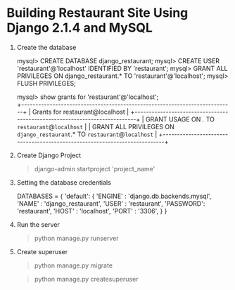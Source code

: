 # Building Restaurant Site Using Django 2.1.4 and MySQL

1. Create the database


	mysql> CREATE DATABASE django_restaurant;
	mysql> CREATE USER 'restaurant'@'localhost' IDENTIFIED BY 'restaurant';
	mysql> GRANT ALL PRIVILEGES ON django_restaurant.* TO 'restaurant'@'localhost';
	mysql> FLUSH PRIVILEGES;

	mysql> show grants for 'restaurant'@'localhost';                             
	+---------------------------------------------------------------------------+
	| Grants for restaurant@localhost                                           |
	+---------------------------------------------------------------------------+
	| GRANT USAGE ON *.* TO `restaurant`@`localhost`                            |
	| GRANT ALL PRIVILEGES ON `django_restaurant`.* TO `restaurant`@`localhost` |
	+---------------------------------------------------------------------------+

2. Create Django Project

	> django-admin startproject 'project_name'

3. Setting the database credentials

	DATABASES = {
    'default': {
        'ENGINE'	: 'django.db.backends.mysql',
        'NAME'		: 'django_restaurant',
        'USER'		: 'restaurant',
        'PASSWORD': 'restaurant',
        'HOST'		: 'localhost',
        'PORT'		: '3306',
    }
	}		

4. Run the server

	> python manage.py runserver	

5. Create superuser

	> python manage.py migrate

	> python manage.py createsuperuser
		